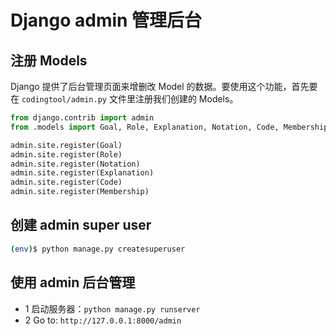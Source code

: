 # Django admin 管理后台

## 注册 Models

Django 提供了后台管理页面来增删改 Model 的数据。要使用这个功能，首先要在 `codingtool/admin.py` 文件里注册我们创建的 Models。

```python
from django.contrib import admin
from .models import Goal, Role, Explanation, Notation, Code, Membership

admin.site.register(Goal)
admin.site.register(Role)
admin.site.register(Notation)
admin.site.register(Explanation)
admin.site.register(Code)
admin.site.register(Membership)
```

## 创建 admin super user

```bash
(env)$ python manage.py createsuperuser
```

## 使用 admin 后台管理

+ 1 启动服务器：`python manage.py runserver`
+ 2 Go to: `http://127.0.0.1:8000/admin`
